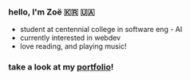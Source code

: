 ### hello, I'm Zoë 🇰🇷 🇺🇦
- student at centennial college in software eng - AI
- currently interested in webdev
- love reading, and playing music!

### take a look at my [portfolio](https://zgawlak.vercel.app/)!
